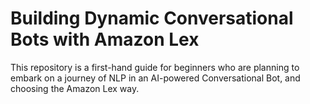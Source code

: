 # Building Dynamic Conversational Bots with Amazon Lex
 This repository is a first-hand guide for beginners who are planning to embark on a journey of NLP in an AI-powered Conversational Bot, and choosing the Amazon Lex way. 
